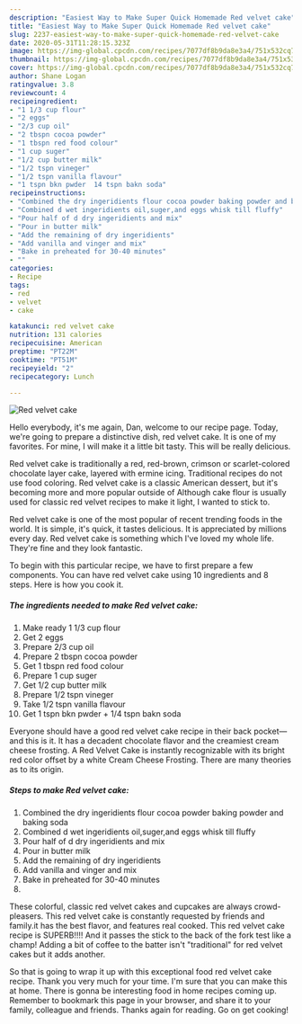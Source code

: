 ```yaml
---
description: "Easiest Way to Make Super Quick Homemade Red velvet cake"
title: "Easiest Way to Make Super Quick Homemade Red velvet cake"
slug: 2237-easiest-way-to-make-super-quick-homemade-red-velvet-cake
date: 2020-05-31T11:28:15.323Z
image: https://img-global.cpcdn.com/recipes/7077df8b9da8e3a4/751x532cq70/red-velvet-cake-recipe-main-photo.jpg
thumbnail: https://img-global.cpcdn.com/recipes/7077df8b9da8e3a4/751x532cq70/red-velvet-cake-recipe-main-photo.jpg
cover: https://img-global.cpcdn.com/recipes/7077df8b9da8e3a4/751x532cq70/red-velvet-cake-recipe-main-photo.jpg
author: Shane Logan
ratingvalue: 3.8
reviewcount: 4
recipeingredient:
- "1 1/3 cup flour"
- "2 eggs"
- "2/3 cup oil"
- "2 tbspn cocoa powder"
- "1 tbspn red food colour"
- "1 cup suger"
- "1/2 cup butter milk"
- "1/2 tspn vineger"
- "1/2 tspn vanilla flavour"
- "1 tspn bkn pwder  14 tspn bakn soda"
recipeinstructions:
- "Combined the dry ingeridients flour cocoa powder baking powder and baking soda"
- "Combined d wet ingeridients oil,suger,and eggs whisk till fluffy"
- "Pour half of d dry ingeridients and mix"
- "Pour in butter milk"
- "Add the remaining of dry ingeridients"
- "Add vanilla and vinger and mix"
- "Bake in preheated for 30-40 minutes"
- ""
categories:
- Recipe
tags:
- red
- velvet
- cake

katakunci: red velvet cake 
nutrition: 131 calories
recipecuisine: American
preptime: "PT22M"
cooktime: "PT51M"
recipeyield: "2"
recipecategory: Lunch

---
```



![Red velvet cake](https://img-global.cpcdn.com/recipes/7077df8b9da8e3a4/751x532cq70/red-velvet-cake-recipe-main-photo.jpg)

Hello everybody, it's me again, Dan, welcome to our recipe page. Today, we're going to prepare a distinctive dish, red velvet cake. It is one of my favorites. For mine, I will make it a little bit tasty. This will be really delicious.

Red velvet cake is traditionally a red, red-brown, crimson or scarlet-colored chocolate layer cake, layered with ermine icing. Traditional recipes do not use food coloring. Red velvet cake is a classic American dessert, but it&#39;s becoming more and more popular outside of Although cake flour is usually used for classic red velvet recipes to make it light, I wanted to stick to.

Red velvet cake is one of the most popular of recent trending foods in the world. It is simple, it's quick, it tastes delicious. It is appreciated by millions every day. Red velvet cake is something which I've loved my whole life. They're fine and they look fantastic.


To begin with this particular recipe, we have to first prepare a few components. You can have red velvet cake using 10 ingredients and 8 steps. Here is how you cook it.

<!--inarticleads1-->

##### The ingredients needed to make Red velvet cake:

1. Make ready 1 1/3 cup flour
1. Get 2 eggs
1. Prepare 2/3 cup oil
1. Prepare 2 tbspn cocoa powder
1. Get 1 tbspn red food colour
1. Prepare 1 cup suger
1. Get 1/2 cup butter milk
1. Prepare 1/2 tspn vineger
1. Take 1/2 tspn vanilla flavour
1. Get 1 tspn bkn pwder + 1/4 tspn bakn soda


Everyone should have a good red velvet cake recipe in their back pocket—and this is it. It has a decadent chocolate flavor and the creamiest cream cheese frosting. A Red Velvet Cake is instantly recognizable with its bright red color offset by a white Cream Cheese Frosting. There are many theories as to its origin. 

<!--inarticleads2-->

##### Steps to make Red velvet cake:

1. Combined the dry ingeridients flour cocoa powder baking powder and baking soda
1. Combined d wet ingeridients oil,suger,and eggs whisk till fluffy
1. Pour half of d dry ingeridients and mix
1. Pour in butter milk
1. Add the remaining of dry ingeridients
1. Add vanilla and vinger and mix
1. Bake in preheated for 30-40 minutes
1. 


These colorful, classic red velvet cakes and cupcakes are always crowd-pleasers. This red velvet cake is constantly requested by friends and family.it has the best flavor, and features real cooked. This red velvet cake recipe is SUPERB!!!! And it passes the stick to the back of the fork test like a champ! Adding a bit of coffee to the batter isn&#39;t &#34;traditional&#34; for red velvet cakes but it adds another. 

So that is going to wrap it up with this exceptional food red velvet cake recipe. Thank you very much for your time. I'm sure that you can make this at home. There is gonna be interesting food in home recipes coming up. Remember to bookmark this page in your browser, and share it to your family, colleague and friends. Thanks again for reading. Go on get cooking!
